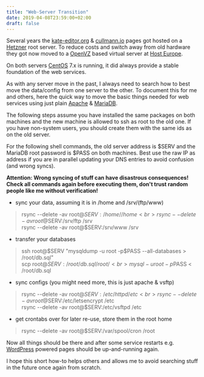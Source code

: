 ```yaml
---
title: "Web-Server Transition"
date: 2019-04-08T23:59:00+02:00
draft: false
---
```


Several years the [kate-editor.org](https://kate-editor.org) & [cullmann.io](https://cullmann.io) pages got hosted on a [Hetzner](https://www.hetzner.de/) root server.
To reduce costs and switch away from old hardware they got now moved to a [OpenVZ](https://openvz.org/) based virtual server at [Host Europe](https://www.hosteurope.de).

On both servers [CentOS](https://centos.org) 7.x is running, it did always provide a stable foundation of the web services.

As with any server move in the past, I always need to search how to best move the data/config from one server to the other.
To document this for me and others, here the quick way to move the basic things needed for web services using just plain [Apache](https://httpd.apache.org/) & [MariaDB](https://mariadb.org/).

The following steps assume you have installed the same packages on both machines and the new machine is allowed to ssh as root to the old one.
If you have non-system users, you should create them with the same ids as on the old server.

For the following shell commands, the old server address is $SERV and the MariaDB root password is $PASS on both machines.
Best use the raw IP as address if you are in parallel updating your DNS entries to avoid confusion (and wrong syncs).

**Attention: Wrong syncing of stuff can have disastrous consequences! Check all commands again before executing them, don't trust random people like me without verification!**

* sync your data, assuming it is in /home and /srv/(ftp/www)

> rsync --delete -av root@$SERV:/home/ /home<br>
> rsync --delete -av root@$SERV:/srv/ftp /srv<br>
> rsync --delete -av root@$SERV:/srv/www /srv<br>

* transfer your databases

> ssh root@$SERV "mysqldump -u root -p$PASS --all-databases > /root/db.sql"<br>
> scp root@$SERV:/root/db.sql /root/<br>
> mysql -u root -p$PASS < /root/db.sql<br>

* sync configs (you might need more, this is just apache & vsftp)

> rsync --delete -av root@$SERV:/etc/httpd /etc<br>
> rsync --delete -av root@$SERV:/etc/letsencrypt /etc<br>
> rsync --delete -av root@$SERV:/etc/vsftpd /etc<br>

* get crontabs over for later re-use, store them in the root home

> rsync --delete -av root@$SERV:/var/spool/cron /root

Now all things should be there and after some service restarts e.g. [WordPress](https://wordpress.org/) powered pages should be up-and-running again.

I hope this short how-to helps others and allows me to avoid searching stuff in the future once again from scratch.
